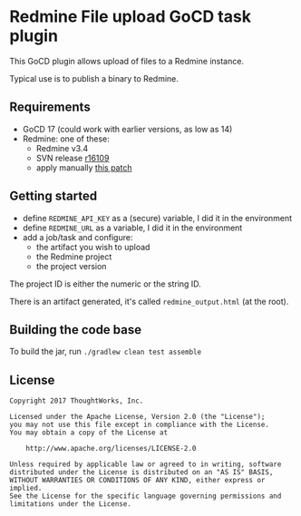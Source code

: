 # Redmine File upload GoCD task plugin

This GoCD plugin allows upload of files to a Redmine instance.

Typical use is to publish a binary to Redmine.

## Requirements

* GoCD 17 (could work with earlier versions, as low as 14)
* Redmine: one of these:
  * Redmine v3.4
  * SVN release [r16109](http://www.redmine.org/projects/redmine/repository/revisions/16109)
  * apply manually [this patch](http://www.redmine.org/projects/redmine/repository/revisions/16109/diff/)

## Getting started

* define `REDMINE_API_KEY` as a (secure) variable, I did it in the environment
* define `REDMINE_URL` as a variable, I did it in the environment
* add a job/task and configure:
  * the artifact you wish to upload
  * the Redmine project
  * the project version

The project ID is either the numeric or the string ID.

There is an artifact generated, it's called `redmine_output.html` (at the root).

## Building the code base

To build the jar, run `./gradlew clean test assemble`

## License

```plain
Copyright 2017 ThoughtWorks, Inc.

Licensed under the Apache License, Version 2.0 (the "License");
you may not use this file except in compliance with the License.
You may obtain a copy of the License at

    http://www.apache.org/licenses/LICENSE-2.0

Unless required by applicable law or agreed to in writing, software
distributed under the License is distributed on an "AS IS" BASIS,
WITHOUT WARRANTIES OR CONDITIONS OF ANY KIND, either express or implied.
See the License for the specific language governing permissions and
limitations under the License.
```
